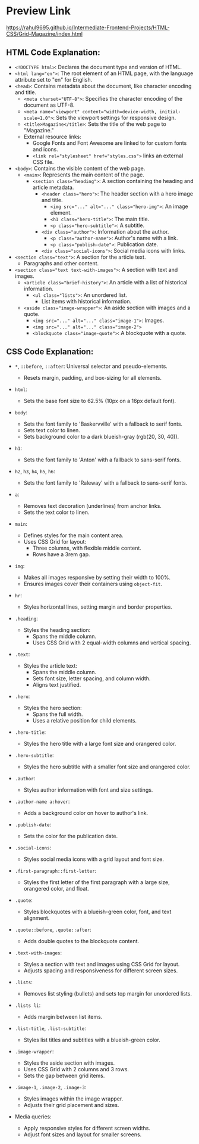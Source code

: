 # Preview Link

https://rahul9695.github.io/Intermediate-Frontend-Projects/HTML-CSS/Grid-Magazine/index.html

## HTML Code Explanation:

- `<!DOCTYPE html>`: Declares the document type and version of HTML.
- `<html lang="en">`: The root element of an HTML page, with the language attribute set to "en" for English.
- `<head>`: Contains metadata about the document, like character encoding and title.
  - `<meta charset="UTF-8">`: Specifies the character encoding of the document as UTF-8.
  - `<meta name="viewport" content="width=device-width, initial-scale=1.0">`: Sets the viewport settings for responsive design.
  - `<title>Magazine</title>`: Sets the title of the web page to "Magazine."
  - External resource links:
    - Google Fonts and Font Awesome are linked to for custom fonts and icons.
    - `<link rel="stylesheet" href="styles.css">` links an external CSS file.
- `<body>`: Contains the visible content of the web page.
  - `<main>`: Represents the main content of the page.
    - `<section class="heading">`: A section containing the heading and article metadata.
      - `<header class="hero">`: The header section with a hero image and title.
        - `<img src="..." alt="..." class="hero-img">`: An image element.
        - `<h1 class="hero-title">`: The main title.
        - `<p class="hero-subtitle">`: A subtitle.
      - `<div class="author">`: Information about the author.
        - `<p class="author-name">`: Author's name with a link.
        - `<p class="publish-date">`: Publication date.
      - `<div class="social-icons">`: Social media icons with links.
- `<section class="text">`: A section for the article text.
  - Paragraphs and other content.
- `<section class="text text-with-images">`: A section with text and images.
  - `<article class="brief-history">`: An article with a list of historical information.
    - `<ul class="lists">`: An unordered list.
      - List items with historical information.
  - `<aside class="image-wrapper">`: An aside section with images and a quote.
    - `<img src="..." alt="..." class="image-1">`: Images.
    - `<img src="..." alt="..." class="image-2">`
    - `<blockquote class="image-quote">`: A blockquote with a quote.

## CSS Code Explanation:

- `*`, `::before`, `::after`: Universal selector and pseudo-elements.
  - Resets margin, padding, and box-sizing for all elements.

- `html`:
  - Sets the base font size to 62.5% (10px on a 16px default font).

- `body`:
  - Sets the font family to 'Baskervville' with a fallback to serif fonts.
  - Sets text color to linen.
  - Sets background color to a dark blueish-gray (rgb(20, 30, 40)).

- `h1`:
  - Sets the font family to 'Anton' with a fallback to sans-serif fonts.

- `h2`, `h3`, `h4`, `h5`, `h6`:
  - Sets the font family to 'Raleway' with a fallback to sans-serif fonts.

- `a`:
  - Removes text decoration (underlines) from anchor links.
  - Sets the text color to linen.

- `main`:
  - Defines styles for the main content area.
  - Uses CSS Grid for layout:
    - Three columns, with flexible middle content.
    - Rows have a 3rem gap.

- `img`:
  - Makes all images responsive by setting their width to 100%.
  - Ensures images cover their containers using `object-fit`.

- `hr`:
  - Styles horizontal lines, setting margin and border properties.

- `.heading`:
  - Styles the heading section:
    - Spans the middle column.
    - Uses CSS Grid with 2 equal-width columns and vertical spacing.

- `.text`:
  - Styles the article text:
    - Spans the middle column.
    - Sets font size, letter spacing, and column width.
    - Aligns text justified.

- `.hero`:
  - Styles the hero section:
    - Spans the full width.
    - Uses a relative position for child elements.

- `.hero-title`:
  - Styles the hero title with a large font size and orangered color.

- `.hero-subtitle`:
  - Styles the hero subtitle with a smaller font size and orangered color.

- `.author`:
  - Styles author information with font and size settings.

- `.author-name a:hover`:
  - Adds a background color on hover to author's link.

- `.publish-date`:
  - Sets the color for the publication date.

- `.social-icons`:
  - Styles social media icons with a grid layout and font size.

- `.first-paragraph::first-letter`:
  - Styles the first letter of the first paragraph with a large size, orangered color, and float.

- `.quote`:
  - Styles blockquotes with a blueish-green color, font, and text alignment.

- `.quote::before`, `.quote::after`:
  - Adds double quotes to the blockquote content.

- `.text-with-images`:
  - Styles a section with text and images using CSS Grid for layout.
  - Adjusts spacing and responsiveness for different screen sizes.

- `.lists`:
  - Removes list styling (bullets) and sets top margin for unordered lists.

- `.lists li`:
  - Adds margin between list items.

- `.list-title`, `.list-subtitle`:
  - Styles list titles and subtitles with a blueish-green color.

- `.image-wrapper`:
  - Styles the aside section with images.
  - Uses CSS Grid with 2 columns and 3 rows.
  - Sets the gap between grid items.

- `.image-1`, `.image-2`, `.image-3`:
  - Styles images within the image wrapper.
  - Adjusts their grid placement and sizes.

- Media queries:
  - Apply responsive styles for different screen widths.
  - Adjust font sizes and layout for smaller screens.
